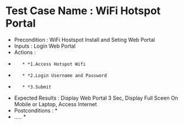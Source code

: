# Test Case Name : WiFi Hotspot Portal #
* Precondition : WiFi Hostspot Install and Seting Web Portal 
* Inputs :  Login Web Portal
* Actions :  
*        * *1.Access Hotspot Wifi
*        * *2.Login Username and Password
*        * *3.Submit
* Expected Results :  Display Web Portal 3 Sec, Display Full Sceen On Mobile or Laptop, Access Internet 
* Postconditions : *
* ..... *
